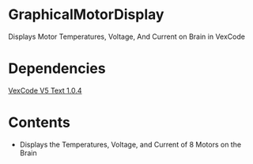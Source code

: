# GraphicalMotorDisplay
Displays Motor Temperatures, Voltage, And Current on Brain in VexCode

# Dependencies
[VexCode V5 Text 1.0.4](https://www.vexrobotics.com/vexcode-download)

# Contents
* Displays the Temperatures, Voltage, and Current of 8 Motors on the Brain
